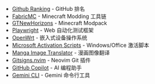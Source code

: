 - [Github Ranking](https://github.com/EvanLi/Github-Ranking) - GitHub 排名
- [FabricMC](https://github.com/FabricMC) - Minecraft Modding 工具链
- [GTNewHorizons](https://github.com/GTNewHorizons) - Minecraft Modpack
- [Playwright](https://github.com/microsoft/playwright) - Web 自动化测试框架
- [OpenWrt](https://github.com/openwrt) - 嵌入式设备操作系统
- [Microsoft Activation Scripts](https://github.com/massgravel/Microsoft-Activation-Scripts) - Windows/Office 激活脚本
- [Manga Image Translator](https://github.com/zyddnys/manga-image-translator) - 漫画图像翻译
- [Gitsigns.nvim](https://github.com/lewis6991/gitsigns.nvim) - Neovim Git 插件
- [GitHub Copilot](https://github.com/features/copilot) - AI 编程助手
- [Gemini CLI](https://github.com/google-gemini/gemini-cli) - Gemini 命令行工具